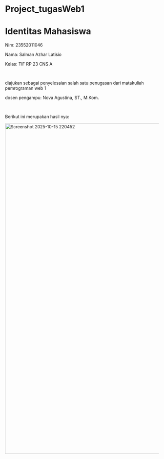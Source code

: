 # Project_tugasWeb1 

<h1>Identitas Mahasiswa</h1>
<p>Nim: 23552011046</p>
<p>Nama: Salman Azhar Latisio</p>
<p>Kelas: TIF RP 23 CNS A</p>
<br>
<p>diajukan sebagai penyelesaian salah satu penugasan dari matakuliah pemrograman web 1</p>
<p>dosen pengampu: Nova Agustina, ST., M.Kom.</p> 
<br> 
<p>Berikut ini merupakan hasil nya: </p>
<img width="1918" height="1079" alt="Screenshot 2025-10-15 220452" src="https://github.com/user-attachments/assets/4c17b394-2a21-48dd-9180-626ec086964d" />
